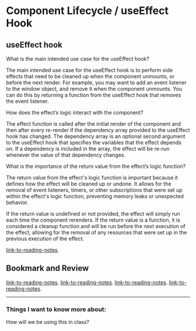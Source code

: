# Component Lifecycle / useEffect Hook

## useEffect hook

What is the main intended use case for the useEffect hook?

The main intended use case for the useEffect hook is to perform side effects that need to be cleaned up when the component unmounts, or before the next render. For example, you may want to add an event listener to the window object, and remove it when the component unmounts. You can do this by returning a function from the useEffect hook that removes the event listener.

How does the effect’s logic interact with the component?

The effect function is called after the initial render of the component and then after every re-render if the dependency array provided to the useEffect hook has changed. The dependency array is an optional second argument to the useEffect hook that specifies the variables that the effect depends on. If a dependency is included in the array, the effect will be re-run whenever the value of that dependency changes.

What is the importance of the return value from the effect’s logic function?

The return value from the effect's logic function is important because it defines how the effect will be cleaned up or undone. It allows for the removal of event listeners, timers, or other subscriptions that were set up within the effect's logic function, preventing memory leaks or unexpected behavior.

If the return value is undefined or not provided, the effect will simply run each time the component rerenders. If the return value is a function, it is considered a cleanup function and will be run before the next execution of the effect, allowing for the removal of any resources that were set up in the previous execution of the effect.

[link-to-reading-notes](https://react.dev/reference/react/useEffect#reference).

## Bookmark and Review

[link-to-reading-notes](https://react.dev/learn/responding-to-events).
[link-to-reading-notes](https://react.dev/learn/conditional-rendering).
[link-to-reading-notes](https://react.dev/learn/updating-arrays-in-state).
[link-to-reading-notes](https://react.dev/learn/updating-objects-in-state).

*************************************************************************************************************

### Things I want to know more about:

How will we be using this in class?